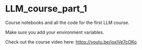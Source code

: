 # LLM_course_part_1
Course notebooks and all the code for the first LLM course.


Make sure you add your environment variables.



Check out the course video here: https://youtu.be/joxIVe7cOKo
